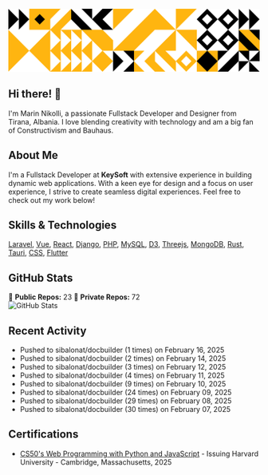 ![Random Image](assets/4.png)
## Hi there! 👋

I'm Marin Nikolli, a passionate Fullstack Developer and Designer from Tirana, Albania. I love blending creativity with technology and am a big fan of Constructivism and Bauhaus.

## About Me

I'm a Fullstack Developer at **KeySoft** with extensive experience in building dynamic web applications. With a keen eye for design and a focus on user experience, I strive to create seamless digital experiences. Feel free to check out my work below!

## Skills & Technologies

[Laravel](https://laravel.com/), [Vue](https://vuejs.org/), [React](https://react.dev/), [Django](https://www.djangoproject.com/), [PHP](https://www.php.net/), [MySQL](https://www.mysql.com/), [D3](https://d3js.org/), [Threejs](https://threejs.org/), [MongoDB](https://www.mongodb.com/?msockid=18f41f88c021681c2a650aaac1546995), [Rust](https://www.rust-lang.org/), [Tauri](https://tauri.app/), [CSS](https://css3.com/), [Flutter](https://flutter.dev/)

## GitHub Stats

🌟 **Public Repos:** 23
🌟 **Private Repos:** 72  
![GitHub Stats](https://github-readme-stats.vercel.app/api?username=sibalonat&show_icons=true&theme=radical&hide=stars&count_private=true)

## Recent Activity
- Pushed to sibalonat/docbuilder (1 times) on February 16, 2025
- Pushed to sibalonat/docbuilder (2 times) on February 14, 2025
- Pushed to sibalonat/docbuilder (3 times) on February 12, 2025
- Pushed to sibalonat/docbuilder (4 times) on February 11, 2025
- Pushed to sibalonat/docbuilder (9 times) on February 10, 2025
- Pushed to sibalonat/docbuilder (24 times) on February 09, 2025
- Pushed to sibalonat/docbuilder (29 times) on February 08, 2025
- Pushed to sibalonat/docbuilder (30 times) on February 07, 2025



## Certifications

- [CS50's Web Programming with
Python and JavaScript](https://certificates.cs50.io/faf4470c-c773-489d-bc3e-b0086a8a5404.pdf?size=letter) - Issuing Harvard University - Cambridge, Massachusetts, 2025
